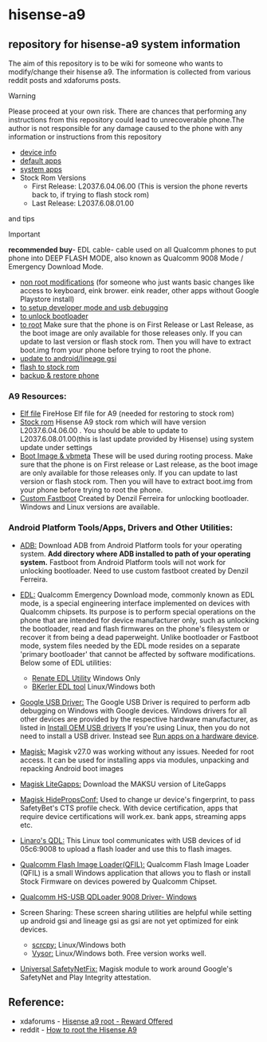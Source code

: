 # hisense-a9

## repository for hisense-a9 system information 

The aim of this repository is to be wiki for someone who wants to modify/change their hisense a9.
The information is collected from various reddit posts and xdaforums posts.

> [!WARNING]
> Please proceed at your own risk. There are chances that performing any instructions from this repository could lead to unrecoverable phone.The author is not responsible for any damage caused to the phone with any information or instructions from this repository 


- [device info](https://github.com/aimindseye/hisense-a9/blob/main/deviceInfo.md)
- [default apps](https://github.com/aimindseye/hisense-a9/blob/main/defaultApps.md)
- [system apps](https://github.com/aimindseye/hisense-a9/blob/main/sysApps.md)
- Stock Rom Versions
  - First Release: L2037.6.04.06.00 (This is version the phone reverts back to, if trying to flash stock rom)
  - Last Release: L2037.6.08.01.00


and tips 

> [!IMPORTANT]
> **recommended buy**- EDL cable- cable used on all Qualcomm phones to put phone into DEEP FLASH MODE, also known as Qualcomm 9008 Mode / Emergency Download Mode.


- [non root modifications](https://github.com/aimindseye/hisense-a9/blob/main/non-root-mods.md) (for someone who just wants basic changes like access to keyboard, eink brower. eink reader, other apps without Google Playstore install)
- [to setup developer mode and usb debugging](https://github.com/aimindseye/hisense-a9/blob/main/devmodeusbdebug.md)
- [to unlock bootloader](https://github.com/aimindseye/hisense-a9/blob/main/unlockbootloader.md)
- [to root](https://github.com/aimindseye/hisense-a9/blob/main/rootphone.md) Make sure that the phone is on First Release or Last Release, as the boot image are only available for those releases only. If you can update to last version or flash stock rom. Then you will have to extract boot.img from your phone before trying to root the phone.
- [update to android/lineage gsi](https://github.com/aimindseye/hisense-a9/blob/main/updateandroidgsi.md)
- [flash to stock rom](https://github.com/aimindseye/hisense-a9/blob/main/flashstockrom.md)
- [backup & restore phone](https://github.com/aimindseye/hisense-a9/blob/main/backuprestore.md)


### A9 Resources:
- [Elf file]( https://drive.google.com/file/d/16tMxSO-fa9BHyBZqoZD7rywGcmyZC_aW/view?usp=drive_link) FireHose Elf file for A9 (needed for restoring to stock rom)
- [Stock rom](https://drive.google.com/drive/folders/1_5PvcvgA9TltEU_XwmiL-t2Eh0VM6C40?usp=drive_link) Hisense A9 stock rom which will have version L2037.6.04.06.00 . You should be able to update to L2037.6.08.01.00(this is last update provided by Hisense) using system update under settings
- [Boot Image & vbmeta](https://drive.google.com/drive/folders/1lSOJqfIWaUJ9EnchshKYnNoZNrFZNY9g?usp=drive_link) These will be used during rooting process. Make sure that the phone is on First release or Last release, as the boot image are only available for those releases only. If you can update to last version or flash stock rom. Then you will have to extract boot.img from your phone before trying to root the phone.
- [Custom Fastboot](https://drive.google.com/drive/folders/1TB3I6_ejs7Y8GyEumty0aDFiJvycEgWH?usp=drive_link) Created by Denzil Ferreira for unlocking bootloader. Windows and Linux versions are available.

### Android Platform Tools/Apps, Drivers and Other Utilities:

- [ADB:](https://developer.android.com/tools/releases/platform-tools) Download ADB from Android Platform tools for your operating system. **Add directory where ADB installed to path of your operating system.** Fastboot from Android Platform tools will not work for unlocking bootloader. Need to use custom fastboot created by Denzil Ferreira.
- [EDL:](https://wiki.bananahackers.net/en/guides/edl) Qualcomm Emergency Download mode, commonly known as EDL mode, is a special engineering interface implemented on devices with Qualcomm chipsets. Its purpose is to perform special operations on the phone that are intended for device manufacturer only, such as unlocking the bootloader, read and flash firmwares on the phone's filesystem or recover it from being a dead paperweight. Unlike bootloader or Fastboot mode, system files needed by the EDL mode resides on a separate 'primary bootloader' that cannot be affected by software modifications. Below some of EDL utilities:
  - [Renate EDL Utility](http://www.temblast.com/edl.htm) Windows Only
  - [BKerler EDL tool](https://github.com/bkerler/edl) Linux/Windows both
    
- [Google USB Driver:](https://developer.android.com/studio/run/win-usb) The Google USB Driver is required to perform adb debugging on Windows with Google devices. Windows drivers for all other devices are provided by the respective hardware manufacturer, as listed in [Install OEM USB drivers](https://developer.android.com/studio/run/oem-usb) If you're using Linux, then you do not need to install a USB driver. Instead see [Run apps on a hardware device](https://developer.android.com/studio/run/device).
- [Magisk:](https://github.com/topjohnwu/Magisk) Magisk v27.0 was working without any issues. Needed for root access. It can be used for installing apps via modules, unpacking and repacking Android boot images
- [Magisk LiteGapps:](https://sourceforge.net/projects/litegapps/files/litegapps/arm64/) Download the MAKSU version of LiteGapps
- [Magisk HidePropsConf:](https://github.com/Magisk-Modules-Repo/MagiskHidePropsConf/releases) Used to change ur device's fingerprint, to pass SafetyBet's CTS profile check. With device certification, apps that require device certifications will work.ex. bank apps, streaming apps etc.
- [Linaro's QDL:](https://git.codelinaro.org/linaro/qcomlt/qdl) This Linux tool communicates with USB devices of id 05c6:9008 to upload a flash loader and use this to flash images.
- [Qualcomm Flash Image Loader(QFIL):](https://qfiltool.com/qfil-tool-v2-0-3-5) Qualcomm Flash Image Loader (QFIL) is a small Windows application that allows you to flash or install Stock Firmware on devices powered by Qualcomm Chipset.
- [Qualcomm HS-USB QDLoader 9008 Driver- Windows](https://gsmusbdrivers.com/download/qualcomm-hs-usb-qdloader-9008-driver-64-bit-windows/)
- Screen Sharing: These screen sharing utilities are helpful while setting up android gsi and lineage gsi as gsi are not yet optimized for eink devices.
  - [scrcpy:](https://github.com/Genymobile/scrcpy/tree/master) Linux/Windows both
  - [Vysor:](https://www.vysor.io/) Linux/Windows both. Free version works well.

- [Universal SafetyNetFix:](https://github.com/kdrag0n/safetynet-fix/releases) Magisk module to work around Google's SafetyNet and Play Integrity attestation.

## Reference:
- xdaforums - [Hisense a9 root - Reward Offered](https://xdaforums.com/t/hisense-a9-root-reward-offered-snapdragon-662.4495809/)
- reddit - [How to root the Hisense A9](https://www.reddit.com/r/eink/comments/16tpr96/guide_how_to_root_the_hisense_a9/)
